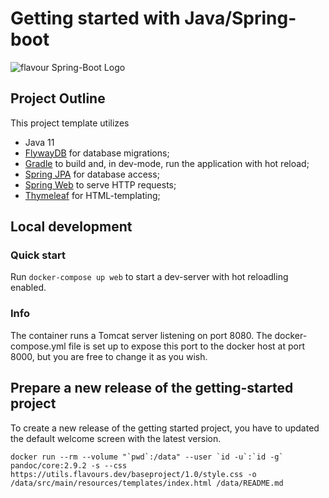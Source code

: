 # Getting started with Java/Spring-boot

![flavour Spring-Boot Logo](https://utils.flavours.dev/presskit/Icon%20Glossy.png)


## Project Outline
This project template utilizes

* Java 11
* [FlywayDB](https://flywaydb.org/) for database migrations;
* [Gradle](https://gradle.org/) to build and, in dev-mode, run the application with hot reload;
* [Spring JPA](https://docs.spring.io/spring-data/jpa/docs/current/reference/html/) for database access;
* [Spring Web](https://spring.io/guides/gs/serving-web-content/) to serve HTTP requests;
* [Thymeleaf](https://www.thymeleaf.org/doc/tutorials/3.0/thymeleafspring.html) for HTML-templating;

## Local development
### Quick start
Run `docker-compose up web` to start a dev-server with hot reloadling enabled.

### Info
The container runs a Tomcat server listening on port 8080. The docker-compose.yml file is set up to
expose this port to the docker host at port 8000, but you are free to change it as you wish.



## Prepare a new release of the getting-started project
To create a new release of the getting started project, you have to updated the default welcome screen with the latest version. 

```
docker run --rm --volume "`pwd`:/data" --user `id -u`:`id -g` pandoc/core:2.9.2 -s --css https://utils.flavours.dev/baseproject/1.0/style.css -o /data/src/main/resources/templates/index.html /data/README.md
```

